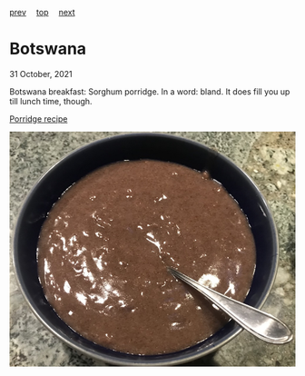 [prev](bosnia.md)&emsp;
[top](../index.md)&emsp;
[next](brazil.md)
# Botswana
31 October, 2021


Botswana breakfast: Sorghum porridge. In a word: bland. It does fill
you up till lunch time, though.

[Porridge recipe](https://thesweetestbrunch.com/2012/03/05/botswanas-breakfast-porridge/)

![Porridge](images/botswana.jpeg)